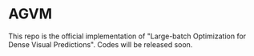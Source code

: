 # AGVM

This repo is the official implementation of "Large-batch Optimization for Dense Visual Predictions". Codes will be released soon.
